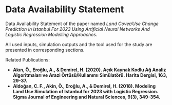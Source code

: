 # Data Availability Statement

Data Availability Statement of the paper named _Land Cover/Use Change Prediction In Istanbul For 2023 Using Artificial Neural Networks And Logistic Regression Modelling Approaches_.

All used inputs, simulation outputs and the tool used for the study are presented in corresponding sections.

Related Publications:
* __Akın, Ö., Eroğlu, A., & Demirel, H. (2020). Açık Kaynak Kodlu Ağ Analiz Algoritmaları ve Arazi Örtüsü/Kullanımı Simülatörü. Harita Dergisi, 163, 29-37.__
* __Aldoğan, C. F., Akin, Ö., Eroğlu, A., & Demirel, H. (2018). Modeling Land Use Simulation of Istanbul for 2023 with Logistic Regression. Sigma Journal of Engineering and Natural Sciences, 9(3), 349-354.__


